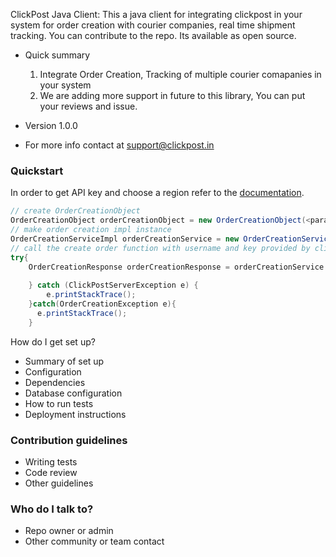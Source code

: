  ClickPost Java Client:
 This a java client for integrating clickpost in your system for order creation with courier companies,
 real time shipment tracking.
 You can contribute to the repo. Its available as open source.
 

 
 * Quick summary
    1. Integrate Order Creation, Tracking of multiple courier comapanies in your system
    2. We are adding more support in future to this library, You can put your reviews and issue.

 * Version
    1.0.0
 * For more info contact at support@clickpost.in
 
 ### Quickstart
 In order to get API key and choose a region refer to the [documentation](https://docs.postmen.com/overview.html).
 ``` JAVA
 // create OrderCreationObject
 OrderCreationObject orderCreationObject = new OrderCreationObject(<params>)
 // make order creation impl instance 
 OrderCreationServiceImpl orderCreationService = new OrderCreationServiceImpl()
 // call the create order function with username and key provided by clickpost and define prod or test env
 try{
     OrderCreationResponse orderCreationResponse = orderCreationService.createOrderOnClickPost(orderCreationObject,userName,key,<ClickPostConfig.TEST/ClickPostConfig.PROD>)
    
     } catch (ClickPostServerException e) {
         e.printStackTrace();
     }catch(OrderCreationException e){
       e.printStackTrace(); 
     }
 ```
 
How do I get set up?
 
 * Summary of set up
 * Configuration
 * Dependencies
 * Database configuration
 * How to run tests
 * Deployment instructions
 
 ### Contribution guidelines ###
 
 * Writing tests
 * Code review
 * Other guidelines
 
 ### Who do I talk to? ###
 
 * Repo owner or admin
 * Other community or team contact